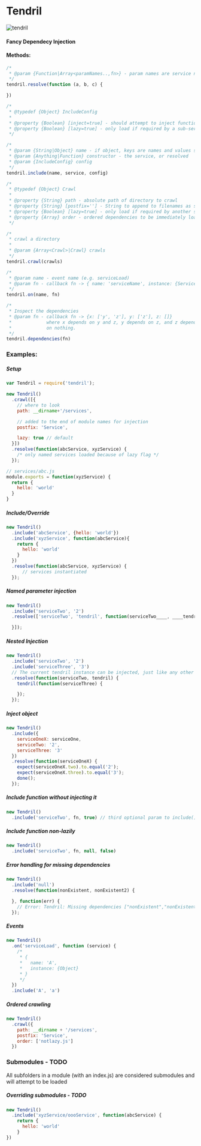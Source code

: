 # Tendril
![tendril](http://upload.wikimedia.org/wikipedia/commons/1/17/Vine.jpg)

#### Fancy Dependecy Injection

#### Methods:
```js
/*
 * @param {Function|Array<paramNames..,fn>} - param names are service names
 */
tendril.resolve(function (a, b, c) {

})
```
```js
/*
 * @typedef {Object} IncludeConfig
 *
 * @property {Boolean} [inject=true] - should attempt to inject function
 * @property {Boolean} [lazy=true] - only load if required by a sub-service
 */

/*
 * @param {String|Object} name - if object, keys are names and values services
 * @param {Anything|Function} constructor - the service, or resolved
 * @param {IncludeConfig} config
 */
tendril.include(name, service, config)
```
```js
/*
 * @typedef {Object} Crawl
 *
 * @property {String} path - absolute path of directory to crawl
 * @property {String} [postfix=''] - String to append to filenames as services
 * @property {Boolean} [lazy=true] - only load if required by another service
 * @property {Array} order - ordered dependencies to be immediately loaded
 */

/*
 * crawl a directory
 *
 * @param {Array<Crawl>|Crawl} crawls
 */
tendril.crawl(crawls)

```
```js
/*
 * @param name - event name (e.g. serviceLoad)
 * @param fn - callback fn -> { name: 'serviceName', instance: {Service} }
 */
tendril.on(name, fn)
```
```js
/*
 * Inspect the dependencies
 * @param fn - callback fn -> {x: ['y', 'z'], y: ['z'], z: []}
 *             where x depends on y and z, y depends on z, and z depends
 *             on nothing.
 */
tendril.dependencies(fn)
```

### Examples:

##### Setup
```js
var Tendril = require('tendril');

new Tendril()
  .crawl([{
    // where to look
    path: __dirname+'/services',

    // added to the end of module names for injection
    postfix: 'Service',

    lazy: true // default
  }])
  .resolve(function(abcService, xyzService) {
    /* only named services loaded because of lazy flag */
  });
```

```js
// services/abc.js
module.exports = function(xyzService) {
  return {
    hello: 'world'
  }
}
```

##### Include/Override
```js
new Tendril()
  .include('abcService', {hello: 'world'})
  .include('xyzService', function(abcService){
    return {
      hello: 'world'
    }
  })
  .resolve(function(abcService, xyzService) {
      // services instantiated
  });

```

##### Named parameter injection
```js
new Tendril()
  .include('serviceTwo', '2')
  .resolve(['serviceTwo', 'tendril', function(serviceTwo____, ____tendril) {

  }]);
```

##### Nested Injection
```js
new Tendril()
  .include('serviceTwo', '2')
  .include('serviceThree', '3')
  // The current tendril instance can be injected, just like any other service
  .resolve(function(serviceTwo, tendril) {
    tendril(function(serviceThree) {

    });
  });
```

##### Inject object
```js
new Tendril()
  .include({
    serviceOneX: serviceOne,
    serviceTwo: '2',
    serviceThree: '3'
  })
  .resolve(function(serviceOneX) {
    expect(serviceOneX.two).to.equal('2');
    expect(serviceOneX.three).to.equal('3');
    done();
  });
```

##### Include function without injecting it
```js
new Tendril()
  .include('serviceTwo', fn, true) // third optional param to include()
```

##### Include function non-lazily
```js
new Tendril()
  .include('serviceTwo', fn, null, false)
```

##### Error handling for missing dependencies
```js
new Tendril()
  .include('null')
  .resolve(function(nonExistent, nonExistent2) {

  }, function(err) {
    // Error: Tendril: Missing dependencies ["nonExistent","nonExistent2"]]
  });
```

##### Events
```js
new Tendril()
  .on('serviceLoad', function (service) {
    /*
     * {
     *   name: 'A',
     *   instance: {Object}
     * }
     */
  })
  .include('A', 'a')
```

##### Ordered crawling
```js
new Tendril()
  .crawl({
    path: __dirname + '/services',
    postfix: 'Service',
    order: ['notlazy.js']
  })
```

### Submodules - TODO
All subfolders in a module (with an index.js) are considered submodules and will attempt to be loaded

##### Overriding submodules - TODO
```js
new Tendril()
  .include('xyzService/oooService', function(abcService) {
    return {
      hello: 'world'
    }
})
```
